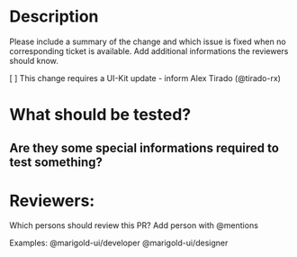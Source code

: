# Description

Please include a summary of the change and which issue is fixed when no corresponding ticket is available. Add additional informations the reviewers should know.

[ ] This change requires a UI-Kit update - inform Alex Tirado (@tirado-rx)

# What should be tested?

## Are they some special informations required to test something?

# Reviewers:

Which persons should review this PR? Add person with @mentions

Examples:
@marigold-ui/developer
@marigold-ui/designer
